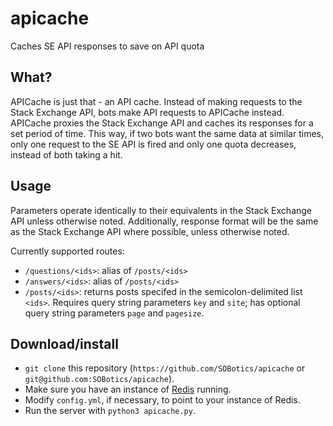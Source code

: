 # apicache
Caches SE API responses to save on API quota

## What?
APICache is just that - an API cache. Instead of making requests to the Stack Exchange API, bots make API requests to 
APICache instead. APICache proxies the Stack Exchange API and caches its responses for a set period of time. This way,
if two bots want the same data at similar times, only one request to the SE API is fired and only one quota decreases,
instead of both taking a hit.

## Usage
Parameters operate identically to their equivalents in the Stack Exchange API unless otherwise noted. Additionally,
response format will be the same as the Stack Exchange API where possible, unless otherwise noted. 

Currently supported routes:

 - `/questions/<ids>`: alias of `/posts/<ids>`
 - `/answers/<ids>`: alias of `/posts/<ids>`
 - `/posts/<ids>`: returns posts specifed in the semicolon-delimited list `<ids>`. Requires query string parameters
   `key` and `site`; has optional query string parameters `page` and `pagesize`.

## Download/install
 - `git clone` this repository (`https://github.com/SOBotics/apicache` or `git@github.com:SOBotics/apicache`).
 - Make sure you have an instance of [Redis](https://redis.io) running.
 - Modify `config.yml`, if necessary, to point to your instance of Redis.
 - Run the server with `python3 apicache.py`.

